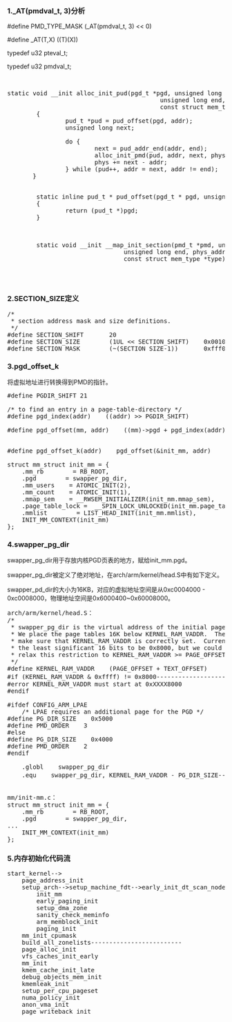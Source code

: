 
### 1._AT(pmdval_t, 3)分析

#define PMD_TYPE_MASK		(_AT(pmdval_t, 3) << 0)

#define _AT(T,X)	((T)(X))

typedef u32 pteval_t;

typedef u32 pmdval_t;



<pre>


static void __init alloc_init_pud(pgd_t *pgd, unsigned long addr,                                                                                            │
                                          unsigned long end, phys_addr_t phys,                                                                                       │
                                          const struct mem_type *type)                                                                                               │
        {                                                                                                                                                            │
                pud_t *pud = pud_offset(pgd, addr);                                                                                                                  │
                unsigned long next;                                                                                                                                  │
                                                                                                                                                                     │
                do {                                                                                                                                                 │
                        next = pud_addr_end(addr, end);                                                                                                              │
                        alloc_init_pmd(pud, addr, next, phys, type);                                                                                                 │
                        phys += next - addr;                                                                                                                         │
                } while (pud++, addr = next, addr != end);                                                                                                           │
       }          


        static inline pud_t * pud_offset(pgd_t * pgd, unsigned long address)                                                                                         │
        {                                                                                                                                                            │
                return (pud_t *)pgd;                                                                                                                                 │
        }
        
        
        
        static void __init __map_init_section(pmd_t *pmd, unsigned long addr,                                                                                        │
                                unsigned long end, phys_addr_t phys,                                                                                                 │
                                const struct mem_type *type)    
   
   

</pre>

### 2.SECTION_SIZE定义

<pre>
/*
 * section address mask and size definitions.
 */
#define SECTION_SHIFT		20
#define SECTION_SIZE		(1UL << SECTION_SHIFT)    0x0010 0000
#define SECTION_MASK		(~(SECTION_SIZE-1))       0xfff0 0000
</pre>
### 3.pgd_offset_k

将虚拟地址进行转换得到PMD的指针。

<pre>
#define PGDIR_SHIFT 21

/* to find an entry in a page-table-directory */
#define pgd_index(addr)    ((addr) >> PGDIR_SHIFT)

#define pgd_offset(mm, addr)    ((mm)->pgd + pgd_index(addr))


#define pgd_offset_k(addr)    pgd_offset(&init_mm, addr)

struct mm_struct init_mm = {
    .mm_rb        = RB_ROOT,
    .pgd        = swapper_pg_dir,
    .mm_users    = ATOMIC_INIT(2),
    .mm_count    = ATOMIC_INIT(1),
    .mmap_sem    = __RWSEM_INITIALIZER(init_mm.mmap_sem),
    .page_table_lock =  __SPIN_LOCK_UNLOCKED(init_mm.page_table_lock),
    .mmlist        = LIST_HEAD_INIT(init_mm.mmlist),
    INIT_MM_CONTEXT(init_mm)
};
</pre>

### 4.swapper_pg_dir
swapper_pg_dir用于存放内核PGD页表的地方，赋给init_mm.pgd。

swapper_pg_dir被定义了绝对地址，在arch/arm/kernel/head.S中有如下定义。

swapper_pd_dir的大小为16KB，对应的虚拟地址空间是从0xc0004000 - 0xc0008000，物理地址空间是0x6000400~0x60008000。
<pre>
arch/arm/kernel/head.S：
/*
 * swapper_pg_dir is the virtual address of the initial page table.
 * We place the page tables 16K below KERNEL_RAM_VADDR.  Therefore, we must
 * make sure that KERNEL_RAM_VADDR is correctly set.  Currently, we expect
 * the least significant 16 bits to be 0x8000, but we could probably
 * relax this restriction to KERNEL_RAM_VADDR >= PAGE_OFFSET + 0x4000.
 */
#define KERNEL_RAM_VADDR    (PAGE_OFFSET + TEXT_OFFSET)
#if (KERNEL_RAM_VADDR & 0xffff) != 0x8000--------------------------------------KERNEL_RAM_VADDR也确实是0xc0008000
#error KERNEL_RAM_VADDR must start at 0xXXXX8000
#endif

#ifdef CONFIG_ARM_LPAE
    /* LPAE requires an additional page for the PGD */
#define PG_DIR_SIZE    0x5000
#define PMD_ORDER    3
#else
#define PG_DIR_SIZE    0x4000
#define PMD_ORDER    2
#endif

    .globl    swapper_pg_dir
    .equ    swapper_pg_dir, KERNEL_RAM_VADDR - PG_DIR_SIZE-------------------.equ定义swapper_pg_dir的绝对地址，所以swapper_pg_dir=0xc0008000-0x4000=0xc0004000


mm/init-mm.c：
struct mm_struct init_mm = {
    .mm_rb        = RB_ROOT,
    .pgd        = swapper_pg_dir,
...
    INIT_MM_CONTEXT(init_mm)
};
</pre>

### 5.内存初始化代码流
<pre>
start_kernel-->
    page_address_init
    setup_arch-->setup_machine_fdt-->early_init_dt_scan_nodes-->early_init_dt_scan_memory-->early_init_dt_add_memory_arch-->memblock_add
        init_mm
        early_paging_init
        setup_dma_zone
        sanity_check_meminfo
        arm_memblock_init
        paging_init
    mm_init_cpumask
    build_all_zonelists-------------------------
    page_alloc_init
    vfs_caches_init_early
    mm_init
    kmem_cache_init_late
    debug_objects_mem_init
    kmemleak_init
    setup_per_cpu_pageset
    numa_policy_init
    anon_vma_init
    page_writeback_init
</pre>
